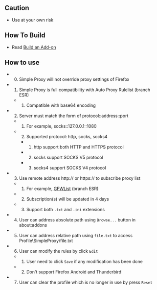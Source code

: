 ## Caution

- Use at your own risk

## How To Build

- Read [Build an Add-on](https://github.com/jc3213/Misc/blob/master/Manual/en-US/HowToBuild.md)

## How to use

- 0) Simple Proxy will not override proxy settings of Firefox 
- 1) Simple Proxy is full compatibility with Auto Proxy Rulelist (branch ESR)
  - 1) Compatible with base64 encoding
- 2) Server must match the form of protocol::address::port
  - 1) For example, socks::127.0.0.1::1080
  - 2) Supported protocol: http, socks, socks4
    - 1) http support both HTTP and HTTPS protocol
    - 2) socks support SOCKS V5 protocol
    - 3) socks4 support SOCKS V4 protocol
- 3) Use remote address http:// or https:// to subscribe proxy list
  - 1) For example, [GFWList](https://raw.githubusercontent.com/gfwlist/gfwlist/master/gfwlist.txt) (branch ESR)
  - 2) Subscription(s) will be updated in 4 days
  - 3) Support both `.txt` and `.ini` extensions
- 4) User can address absolute path using `Browse...` button in about:addons
- 5) User can address relative path using `file.txt` to access Profile\SimpleProxy\file.txt
- 6) User can modify the rules by click `Edit`
  - 1) User need to click `Save` if any modification has been done
  - 2) Don't support Firefox Android and Thunderbird
- 7) User can clear the profile which is no longer in use by press `Reset`
